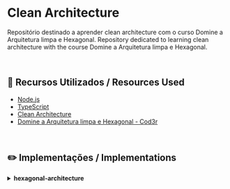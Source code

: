 # Clean Architecture

Repositório destinado a aprender clean architecture com o curso Domine a Arquitetura limpa e Hexagonal.
Repository dedicated to learning clean architecture with the course Domine a Arquitetura limpa e Hexagonal.

<br>

## 🚀 Recursos Utilizados / Resources Used
- [Node.js](https://nodejs.org/)
- [TypeScript](https://www.typescriptlang.org/)
- [Clean Architecture](https://blog.cleancoder.com/uncle-bob/2012/08/13/the-clean-architecture.html)
- [Domine a Arquitetura limpa e Hexagonal - Cod3r](https://www.udemy.com/course/arquitetura-limpa-e-hexagonal/)


<br>

## ✏️ Implementações / Implementations
<details><summary><b>hexagonal-architecture</b></summary>

- Implementação do projeto utilizando arquitetura hexagonal.
- Implementation of the project using the hexagonal architecture.
  
- [hexagonal-architecture](https://github.com/cortelucas/cod3r/tree/main/udemy/clean_architecture/hexagonal-architecture)
  
  Para utilizar:
  - Pode baixar [aqui](https://github.com/cortelucas/cod3r/tree/main/udemy/clean_architecture/hexagonal-architecture)
  - Pode clonar o repositório ``git clone https://github.com/cortelucas/cod3r.git``
</details>